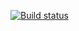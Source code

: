 [![Build status](https://ci.appveyor.com/api/projects/status/vakjkntl6v7n3pac?svg=true)](https://ci.appveyor.com/project/SvetlanaSvetina/checkcard)
